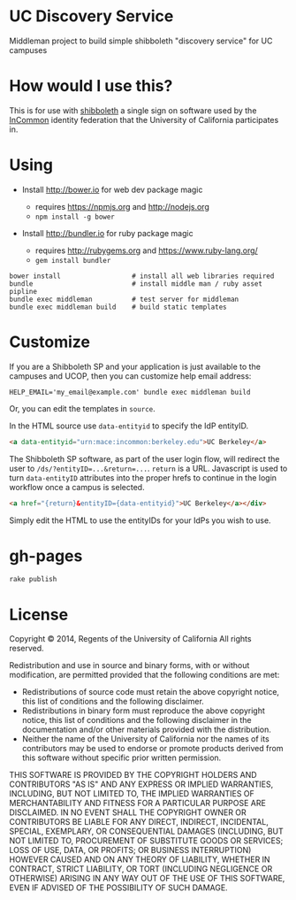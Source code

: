 UC Discovery Service
====================

Middleman project to build simple shibboleth "discovery service"
for UC campuses

# How would I use this?

This is for use with [shibboleth](https://shibboleth.net) a single
sign on software used by the [InCommon](http://www.incommon.org) identity federation
that the University of California participates in.

# Using

 * Install http://bower.io for web dev package magic
   * requires https://npmjs.org and http://nodejs.org
   * `npm install -g bower`

 * Install http://bundler.io for ruby package magic
   * requires http://rubygems.org and https://www.ruby-lang.org/
   * `gem install bundler`

```
bower install                  # install all web libraries required
bundle                         # install middle man / ruby asset pipline
bundle exec middleman          # test server for middleman
bundle exec middleman build    # build static templates
```

# Customize
If you are a Shibboleth SP and your application is just available to the 
campuses and UCOP, then you can customize help email address:
```
HELP_EMAIL='my_email@example.com' bundle exec middleman build
```

Or, you can edit the templates in `source`.  

In the HTML source use `data-entityid` to specify the IdP entityID.
```html
<a data-entityid="urn:mace:incommon:berkeley.edu">UC Berkeley</a>
```

The Shibboleth SP software, as part of the user login flow, will redirect the user
to `/ds/?entityID=...&return=...`.  `return` is a URL.  Javascript is used to turn
`data-entityID` attributes into the proper hrefs to continue in the login workflow
once a campus is selected.

```html
<a href="{return}&entityID={data-entityid}">UC Berkeley</a></div>
```

Simply edit the HTML to use the entityIDs for your IdPs you wish to use.

# gh-pages

```
rake publish
```

# License 

Copyright © 2014, Regents of the University of California
All rights reserved.

Redistribution and use in source and binary forms, with or without 
modification, are permitted provided that the following conditions are met:

- Redistributions of source code must retain the above copyright notice, 
  this list of conditions and the following disclaimer.
- Redistributions in binary form must reproduce the above copyright notice, 
  this list of conditions and the following disclaimer in the documentation 
  and/or other materials provided with the distribution.
- Neither the name of the University of California nor the names of its
  contributors may be used to endorse or promote products derived from this 
  software without specific prior written permission.

THIS SOFTWARE IS PROVIDED BY THE COPYRIGHT HOLDERS AND CONTRIBUTORS "AS IS" 
AND ANY EXPRESS OR IMPLIED WARRANTIES, INCLUDING, BUT NOT LIMITED TO, THE 
IMPLIED WARRANTIES OF MERCHANTABILITY AND FITNESS FOR A PARTICULAR PURPOSE 
ARE DISCLAIMED. IN NO EVENT SHALL THE COPYRIGHT OWNER OR CONTRIBUTORS BE 
LIABLE FOR ANY DIRECT, INDIRECT, INCIDENTAL, SPECIAL, EXEMPLARY, OR 
CONSEQUENTIAL DAMAGES (INCLUDING, BUT NOT LIMITED TO, PROCUREMENT OF 
SUBSTITUTE GOODS OR SERVICES; LOSS OF USE, DATA, OR PROFITS; OR BUSINESS 
INTERRUPTION) HOWEVER CAUSED AND ON ANY THEORY OF LIABILITY, WHETHER IN 
CONTRACT, STRICT LIABILITY, OR TORT (INCLUDING NEGLIGENCE OR OTHERWISE) 
ARISING IN ANY WAY OUT OF THE USE OF THIS SOFTWARE, EVEN IF ADVISED OF THE 
POSSIBILITY OF SUCH DAMAGE.
